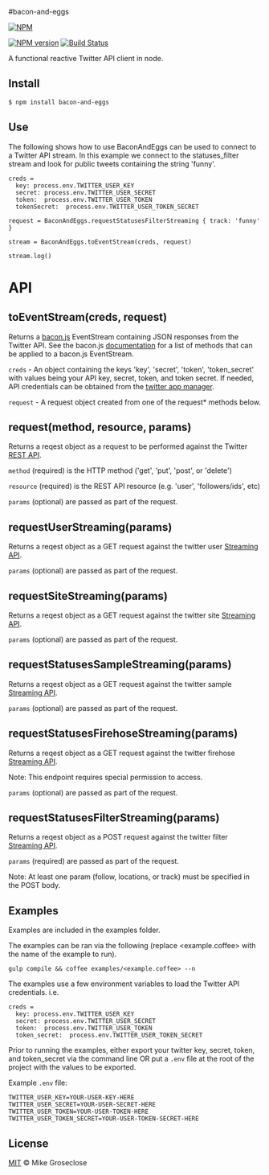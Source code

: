 #bacon-and-eggs

[![NPM](https://nodei.co/npm/bacon-and-eggs.png)](https://nodei.co/npm/bacon-and-eggs/)

[![NPM version][npm-image]][npm-url] [![Build Status][travis-image]][travis-url]

A functional reactive Twitter API client in node.

## Install

```bash
$ npm install bacon-and-eggs
```

## Use
The following shows how to use BaconAndEggs can be used to connect to a Twitter API stream.
In this example we connect to the statuses_filter stream and look for public tweets containing the string 'funny'.

```
creds =
  key: process.env.TWITTER_USER_KEY
  secret: process.env.TWITTER_USER_SECRET
  token:  process.env.TWITTER_USER_TOKEN
  tokenSecret:  process.env.TWITTER_USER_TOKEN_SECRET

request = BaconAndEggs.requestStatusesFilterStreaming { track: 'funny' }

stream = BaconAndEggs.toEventStream(creds, request)

stream.log()
```
# API
## toEventStream(creds, request)
Returns a [bacon.js](http://baconjs.github.io/) EventStream containing JSON responses from the Twitter API.
See the bacon.js [documentation](https://github.com/baconjs/bacon.js/#common-methods-in-eventstreams-and-properties) for a list of methods that can be applied to a bacon.js EventStream.

``` creds ``` -
An object containing the keys 'key', 'secret', 'token', 'token_secret' with values being your API key, secret, token, and token secret.
If needed, API credentials can be obtained from the [twitter app manager](https://apps.twitter.com/app/new).

``` request ``` -
A request object created from one of the request* methods below.

## request(method, resource, params)
Returns a reqest object as a request to be performed against the Twitter [REST API](https://dev.twitter.com/docs/api/1.1).

``` method ``` (required) is the HTTP method ('get', 'put', 'post', or 'delete')

``` resource ``` (required) is the REST API resource (e.g. 'user', 'followers/ids', etc)

``` params ``` (optional) are passed as part of the request.

## requestUserStreaming(params)
Returns a reqest object as a GET request against the twitter user [Streaming API](https://dev.twitter.com/docs/api/1.1/get/user).

``` params ``` (optional) are passed as part of the request.

## requestSiteStreaming(params)
Returns a reqest object as a GET request against the twitter site [Streaming API](https://dev.twitter.com/docs/api/1.1/get/site).

``` params ``` (optional) are passed as part of the request.

## requestStatusesSampleStreaming(params)
Returns a reqest object as a GET request against the twitter sample [Streaming API](https://dev.twitter.com/docs/api/1.1/get/statuses/sample).

``` params ``` (optional) are passed as part of the request.

## requestStatusesFirehoseStreaming(params)
Returns a reqest object as a GET request against the twitter firehose [Streaming API](https://dev.twitter.com/docs/api/1.1/get/statuses/firehose).

Note: This endpoint requires special permission to access.

``` params ``` (optional) are passed as part of the request.

## requestStatusesFilterStreaming(params)
Returns a reqest object as a POST request against the twitter filter [Streaming API](https://dev.twitter.com/docs/api/1.1/post/statuses/filter).

``` params ``` (required) are passed as part of the request.

Note: At least one param (follow, locations, or track) must be specified in the POST body.


## Examples
Examples are included in the examples folder.

The examples can be ran via the following (replace <example.coffee> with the name of the example to run).

```
gulp compile && coffee examples/<example.coffee> --n
```

The examples use a few environment variables to load the Twitter API credentials. i.e.
```
creds =
  key: process.env.TWITTER_USER_KEY
  secret: process.env.TWITTER_USER_SECRET
  token:  process.env.TWITTER_USER_TOKEN
  token_secret:  process.env.TWITTER_USER_TOKEN_SECRET
```

Prior to running the examples, either export your twitter key, secret, token, and token_secret via the command line OR
put a ``` .env ``` file at the root of the project with the values to be exported.

Example ``` .env ``` file:
```
TWITTER_USER_KEY=YOUR-USER-KEY-HERE
TWITTER_USER_SECRET=YOUR-USER-SECRET-HERE
TWITTER_USER_TOKEN=YOUR-USER-TOKEN-HERE
TWITTER_USER_TOKEN_SECRET=YOUR-USER-TOKEN-SECRET-HERE
```

## License

[MIT](http://opensource.org/licenses/MIT) © Mike Groseclose

[npm-url]: https://npmjs.org/package/bacon-and-eggs
[npm-image]: https://badge.fury.io/js/bacon-and-eggs.png

[travis-url]: http://travis-ci.org/mikegroseclose/bacon-and-eggs
[travis-image]: https://secure.travis-ci.org/mikegroseclose/bacon-and-eggs.png?branch=master

